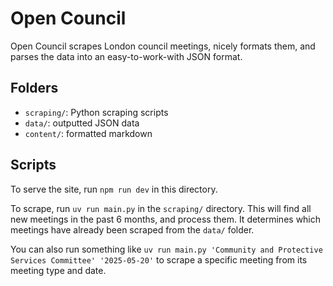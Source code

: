 # Open Council

Open Council scrapes London council meetings, nicely formats them, and parses the data into an easy-to-work-with JSON format.

## Folders

- `scraping/`: Python scraping scripts
- `data/`: outputted JSON data
- `content/`: formatted markdown

## Scripts

To serve the site, run `npm run dev` in this directory.

To scrape, run `uv run main.py` in the `scraping/` directory. This will find all new meetings in the past 6 months, and process them. It determines which meetings have already been scraped from the `data/` folder.

You can also run something like `uv run main.py 'Community and Protective Services Committee' '2025-05-20'` to scrape a specific meeting from its meeting type and date.